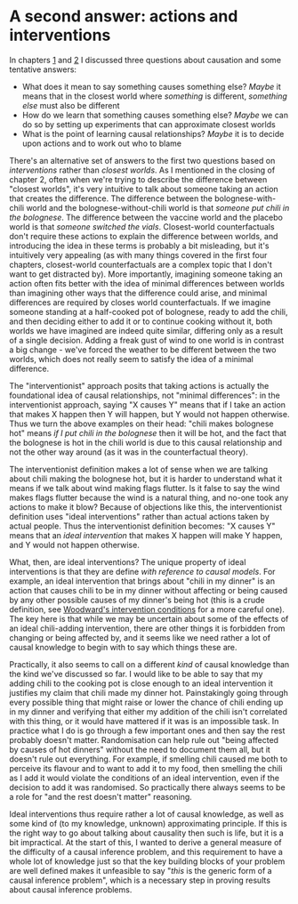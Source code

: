 # A second answer: actions and interventions

In chapters [1](/causality/01_three_questions) and [2](/causality/02_counterfactuals) I discussed three questions about causation and some tentative answers:

 - What does it mean to say something causes something else? *Maybe* it means that in the closest world where *something* is different, *something else* must also be different
 - How do we learn that something causes something else? *Maybe* we can do so by setting up experiments that can approximate closest worlds
 - What is the point of learning causal relationships? *Maybe* it is to decide upon actions and to work out who to blame

There's an alternative set of answers to the first two questions based on *interventions* rather than *closest worlds*. As I mentioned in the closing of chapter 2, often when we're trying to describe the difference between "closest worlds", it's very intuitive to talk about someone taking an action that creates the difference. The difference between the bolognese-with-chili world and the bolognese-without-chili world is that *someone put chili in the bolognese*. The difference between the vaccine world and the placebo world is that *someone switched the vials*. Closest-world counterfactuals don't require these actions to explain the difference between worlds, and introducing the idea in these terms is probably a bit misleading, but it's intuitively very appealing (as with many things covered in the first four chapters, closest-world counterfactuals are a complex topic that I don't want to get distracted by). More importantly, imagining someone taking an action often fits better with the idea of minimal differences between worlds than imagining other ways that the difference could arise, and minimal differences are required by closes world counterfactuals. If we imagine someone standing at a half-cooked pot of bolognese, ready to add the chili, and then deciding either to add it or to continue cooking without it, both worlds we have imagined are indeed quite similar, differing only as a result of a single decision. Adding a freak gust of wind to one world is in contrast a big change - we've forced the weather to be different between the two worlds, which does not really seem to satisfy the idea of a minimal difference.

The "interventionist" approach posits that taking actions is actually the foundational idea of causal relationships, not "minimal differences": in the interventionist approach, saying "X causes Y" means that if I take an action that makes X happen then Y will happen, but Y would not happen otherwise. Thus we turn the above examples on their head: "chili makes bolognese hot" means *if I put chili in the bolognese* then it will be hot, and the fact that the bolognese is hot in the chili world is due to this causal relationship and not the other way around (as it was in the counterfactual theory). 

The interventionist definition makes a lot of sense when we are talking about chili making the bolognese hot, but it is harder to understand what it means if we talk about wind making flags flutter. Is it false to say the wind makes flags flutter because the wind is a natural thing, and no-one took any actions to make it blow? Because of objections like this, the interventionist definition uses "ideal interventions" rather than actual actions taken by actual people. Thus the interventionist definition becomes: "X causes Y" means that an *ideal intervention* that makes X happen will make Y happen, and Y would not happen otherwise.

What, then, are ideal interventions? The unique property of ideal interventions is that they are define *with reference to causal models*. For example, an ideal intervention that brings about "chili in my dinner" is an action that causes chili to be in my dinner without affecting or being caused by any other possible causes of my dinner's being hot (this is a crude definition, see [Woodward's intervention conditions](https://plato.stanford.edu/entries/causation-mani/#exM1_4) for a more careful one). The key here is that while we may be uncertain about some of the effects of an ideal chili-adding intervention, there are other things it is forbidden from changing or being affected by, and it seems like we need rather a lot of causal knowledge to begin with to say which things these are. 

Practically, it also seems to call on a different *kind* of causal knowledge than the kind we've discussed so far. I would like to be able to say that my adding chili to the cooking pot is close enough to an ideal intervention it justifies my claim that chili made my dinner hot. Painstakingly going through every possible thing that might raise or lower the chance of chili ending up in my dinner and verifying that either my addition of the chili isn't correlated with this thing, or it would have mattered if it was is an impossible task. In practice what I do is go through a few important ones and then say the rest probably doesn't matter. Randomisation can help rule out "being affected by causes of hot dinners" without the need to document them all, but it doesn't rule out everything. For example, if smelling chili caused me both to perceive its flavour and to want to add it to my food, then smelling the chili as I add it would violate the conditions of an ideal intervention, even if the decision to add it was randomised. So practically there always seems to be a role for "and the rest doesn't matter" reasoning.

Ideal interventions thus require rather a lot of causal knowledge, as well as some kind of (to my knowledge, unknown) approximating principle. If this is the right way to go about talking about causality then such is life, but it is a bit impractical. At the start of this, I wanted to derive a general measure of the difficulty of a causal inference problem, and this requirement to have a whole lot of knowledge just so that the key building blocks of your problem are well defined makes it unfeasible to say "*this* is the generic form of a causal inference problem", which is a necessary step in proving results about causal inference problems.